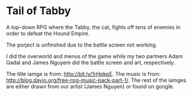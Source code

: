 Tail of Tabby
=============
A top-down RPG where the Tabby, the cat, fights off tens of enemies in order to defeat the Hound Empire.

The porject is unfinshed due to the battle screen not working.

I did the overworld and menus of the game while my two partners Adam Gadal and James Nguyem did the battle screen and art, respectively.

The title iamge is from: http://bit.ly/1rHpkpE.
The music is from: http://blog.dayjo.org/free-rpg-music-pack-part-1/.
The rest of the iamges are either drawn from our artist (James Nguyen) or found on google.

